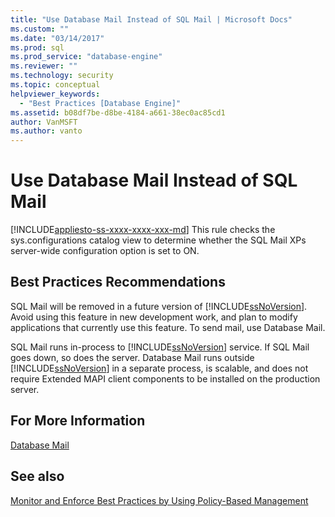 ```yaml
---
title: "Use Database Mail Instead of SQL Mail | Microsoft Docs"
ms.custom: ""
ms.date: "03/14/2017"
ms.prod: sql
ms.prod_service: "database-engine"
ms.reviewer: ""
ms.technology: security
ms.topic: conceptual
helpviewer_keywords: 
  - "Best Practices [Database Engine]"
ms.assetid: b08df7be-d8be-4184-a661-38ec0ac85cd1
author: VanMSFT
ms.author: vanto
---
```

# Use Database Mail Instead of SQL Mail
[!INCLUDE[appliesto-ss-xxxx-xxxx-xxx-md](../../includes/appliesto-ss-xxxx-xxxx-xxx-md.md)]
  This rule checks the sys.configurations catalog view to determine whether the SQL Mail XPs server-wide configuration option is set to ON.  
  
## Best Practices Recommendations  
 SQL Mail will be removed in a future version of [!INCLUDE[ssNoVersion](../../includes/ssnoversion-md.md)]. Avoid using this feature in new development work, and plan to modify applications that currently use this feature. To send mail, use Database Mail.  
  
 SQL Mail runs in-process to [!INCLUDE[ssNoVersion](../../includes/ssnoversion-md.md)] service. If SQL Mail goes down, so does the server. Database Mail runs outside [!INCLUDE[ssNoVersion](../../includes/ssnoversion-md.md)] in a separate process, is scalable, and does not require Extended MAPI client components to be installed on the production server.  
  
## For More Information  
 [Database Mail](../../relational-databases/database-mail/database-mail.md)  
  
## See also  
 [Monitor and Enforce Best Practices by Using Policy-Based Management](../../relational-databases/policy-based-management/monitor-and-enforce-best-practices-by-using-policy-based-management.md)  
  
  
